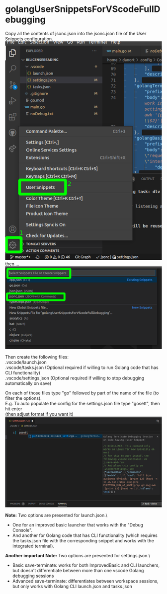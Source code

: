 # golangUserSnippetsForVScodeFullDebugging

Copy all the contents of jsonc.json into the jsonc.json file of the User Snippets configuration.\
![](readmeImages/step1.png)\
then ...\
![](readmeImages/step2.png)



Then create the following files:\
.vscode/launch.json\
.vscode/tasks.json (Optional required if willing to run Golang code that has CLI functionality)\
.vscode/settings.json (Optional required if willing to stop debugging automatically on save)


On each of those files type "go" followed by part of the name of the file (to filter the options).\
E.g. To auto populate the config for the settings.json file type "gosett", then hit enter\
(then adjust format if you want it)
![](readmeImages/step3.png)

**Note:** Two options are presented for launch.json.\
* One for an improved basic launcher that works with the "Debug Console".
* And another for Golang code that has CLI functionality (which requires the tasks.json file with the corresponding snippet and works with the integrated terminal).


**Another important Note:** Two options are presented for settings.json.\
* Basic save-terminate: works for both ImprovedBasic and CLI launchers, but doesn't differentiate between more than one vscode Golang debugging sessions
* Advanced save-terminate: differentiates between workspace sessions, but only works with Golang CLI launch.json and tasks.json
